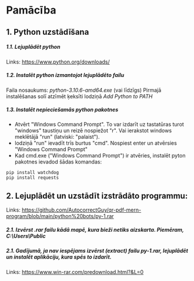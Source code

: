 # Pamācība
## 1. Python uzstādīšana
##### 1.1. Lejuplādēt python
  Links: https://www.python.org/downloads/
##### 1.2. Instalēt python izmantojot lejuplādēto failu
  Faila nosaukums: *python-3.10.6-amd64.exe* (vai līdzīgs)
  Pirmajā instalēšanas solī atzīmēt ķeksīti lodziņā *Add Python to PATH*
##### 1.3. Instalēt nepieciešamās python pakotnes
  - Atvērt "Windows Command Prompt". To var izdarīt uz tastatūras turot "windows" taustiņu un reizē nospiežot "r". Vai ierakstot windows meklētājā "run" (latviski: "palaist").
  - lodziņā "run" ievadīt trīs burtus "cmd". Nospiest enter un atvērsies "Windows Command Prompt"
  - Kad cmd.exe ("Windows Command Prompt") ir atvēries, instalēt pyton pakotnes ievadod šādas komandas:
```
pip install watchdog
pip install requests
```
  
## 2. Lejuplādēt un uzstādīt izstrādāto programmu: 
  Links: https://github.com/AutocorrectGuy/qr-pdf-mern-program/blob/main/python%20bots/py-1.rar
##### 2.1. Izvērst *.rar* failu kādā mapē, kura bieži netiks aizskarta. Piemēram, *C:\Users\Public*
##### 2.1. Gadījumā, ja nav iespējams izvērst (extract) failu *py-1.rar*, lejuplādēt un instalēt aplikāciju, kura spēs to izdarīt.
  Links: https://www.win-rar.com/predownload.html?&L=0
